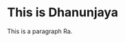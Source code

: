 <!DOCTYPE html>
<html>
<head>
<title>Dhanunjaya</title>
</head>
<body>

<h1>This is Dhanunjaya</h1>
<p>This is a paragraph Ra.</p>

</body>
</html>
